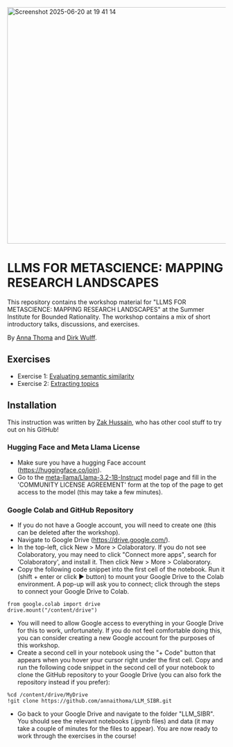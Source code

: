 <img width="545" alt="Screenshot 2025-06-20 at 19 41 14" src="https://github.com/user-attachments/assets/69203158-f81d-4afb-ac09-d192ca250f56" />

# LLMS FOR METASCIENCE: MAPPING RESEARCH LANDSCAPES
This repository contains the workshop material for "LLMS FOR METASCIENCE: MAPPING RESEARCH LANDSCAPES" at the Summer Institute for Bounded Rationality. The workshop contains a mix of short introductory talks, discussions, and exercises.

By [Anna Thoma](https://www.mpib-berlin.mpg.de/staff/anna-thoma) and [Dirk Wulff](https://www.mpib-berlin.mpg.de/person/93374/2549). 

## Exercises
* Exercise 1: [Evaluating semantic similarity](https://github.com/annaithoma/LLM_SIBR/blob/main/1_embeddings_map.ipynb)
* Exercise 2: [Extracting topics](https://github.com/annaithoma/LLM_SIBR/blob/main/2_tag_extraction.ipynb)

## Installation
This instruction was written by [Zak Hussain](https://github.com/Zak-Hussain), who has other cool stuff to try out on his GitHub!

### Hugging Face and Meta Llama License
* Make sure you have a hugging Face account (https://huggingface.co/join).
* Go to the [meta-llama/Llama-3.2-1B-Instruct](https://huggingface.co/meta-llama/Llama-3.2-1B-Instruct) model page and fill in the 'COMMUNITY LICENSE AGREEMENT' form at the top of the page to get access to the model (this may take a few minutes).

### Google Colab and GitHub Repository
* If you do not have a Google account, you will need to create one (this can be deleted after the workshop).
* Navigate to Google Drive (https://drive.google.com/).
* In the top-left, click New > More > Colaboratory. If you do not see Colaboratory, you may need to click "Connect more apps", search for 'Colaboratory', and install it. Then click New > More > Colaboratory.
* Copy the following code snippet into the first cell of the notebook. Run it (shift + enter or click ► button) to mount your Google Drive to the Colab environment. A pop-up will ask you to connect; click through the steps to connect your Google Drive to Colab.
```
from google.colab import drive
drive.mount("/content/drive")
```
* You will need to allow Google access to everything in your Google Drive for this to work, unfortunately. If you do not feel comfortable doing this, you can consider creating a new Google account for the purposes of this workshop.
* Create a second cell in your notebook using the "+ Code" button that appears when you hover your cursor right under the first cell. Copy and run the following code snippet in the second cell of your notebook to clone the GitHub repository to your Google Drive (you can also fork the repository instead if you prefer):
```
%cd /content/drive/MyDrive
!git clone https://github.com/annaithoma/LLM_SIBR.git
```
* Go back to your Google Drive and navigate to the folder "LLM_SIBR". You should see the relevant notebooks (.ipynb files) and data (it may take a couple of minutes for the files to appear). You are now ready to work through the exercises in the course!
